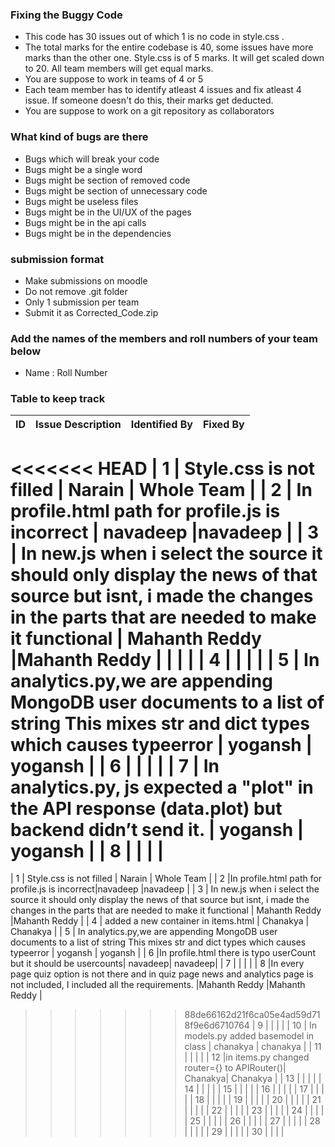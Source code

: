 ### Fixing the Buggy Code

- This code has 30 issues out of which 1 is no code in style.css . 
- The total marks for the entire codebase is 40, some issues have more marks than the other one. Style.css is of 5 marks. It will get scaled down to 20. All team members will get equal marks.
- You are suppose to work in teams of 4 or 5
- Each team member has to identify atleast 4 issues and fix atleast 4 issue. If someone doesn't do this, their marks get deducted.
- You are suppose to work on a git repository as collaborators

### What kind of bugs are there

- Bugs which will break your code
- Bugs might be a single word
- Bugs might be section of removed code
- Bugs might be section of unnecessary code
- Bugs might be useless files
- Bugs might be in the UI/UX of the pages
- Bugs might be in the api calls
- Bugs might be in the dependencies  

### submission format

- Make submissions on moodle
- Do not remove .git folder 
- Only 1 submission per team
- Submit it as Corrected_Code.zip

### Add the names of the members and roll numbers of your team below

- Name : Roll Number

### Table to keep track

| ID  | Issue Description                        | Identified By | Fixed By     |
|-----|------------------------------------------|---------------|--------------|
<<<<<<< HEAD
| 1   | Style.css is not filled                                    |         Narain |     Whole Team     |
| 2   | In profile.html path for profile.js is incorrect | navadeep  |navadeep   |
| 3   | In new.js when i select the source it should only display the news of that source but isnt, i     made the changes in the parts that are needed to make it              functional                                       | Mahanth Reddy |Mahanth Reddy |                                          |               |              |
| 4   |                                          |               |              |
| 5   | In analytics.py,we are appending MongoDB user documents to a list of string This mixes str and dict types which causes typeerror                                        | yogansh              | yogansh             |
| 6   |                                          |               |              |
| 7   | In analytics.py, js expected a "plot" in the API response (data.plot) but backend didn’t send it.                                        |  yogansh              | yogansh            |
| 8   |                                          |               |              |
=======
| 1   | Style.css is not filled                  |    Narain     | Whole Team   |
| 2   |In profile.html path for profile.js is incorrect|navadeep |navadeep       |
| 3   | In new.js when i select the source it should only display the news of that source but isnt, i     made the changes in the parts that are needed to make it              functional                                       | Mahanth Reddy |Mahanth Reddy | 
| 4   |   added a new container in items.html    |    Chanakya   |   Chanakya   |
| 5   |  In analytics.py,we are appending MongoDB user documents to a list of string This mixes str and dict types which causes typeerror                                        | yogansh              | yogansh             |
| 6   |In profile.html there is typo userCount but it should be usercounts| navadeep| navadeep|
| 7   |                                          |               |              |
| 8   |In every page quiz option is not there and in quiz page news and analytics page is not included, I included all the requirements.                 |Mahanth Reddy  |Mahanth Reddy |
>>>>>>> 88de66162d21f6ca05e4ad59d718f9e6d6710764
| 9   |                                          |               |              |
| 10  |   In models.py added basemodel in class  | chanakya     |   chanakya |
| 11  |                                          |               |              |
| 12  |in items.py changed router={} to APIRouter()| Chanakya|   Chanakya           |
| 13  |                                          |               |              |
| 14  |                                          |               |              |
| 15  |                                          |               |              |
| 16  |                                          |               |              |
| 17  |                                          |               |              |
| 18  |                                          |               |              |
| 19  |                                          |               |              |
| 20  |                                          |               |              |
| 21  |                                          |               |              |
| 22  |                                          |               |              |
| 23  |                                          |               |              |
| 24  |                                          |               |              |
| 25  |                                          |               |              |
| 26  |                                          |               |              |
| 27  |                                          |               |              |
| 28  |                                          |               |              |
| 29  |                                          |               |              |
| 30  |                                          |               |              |
